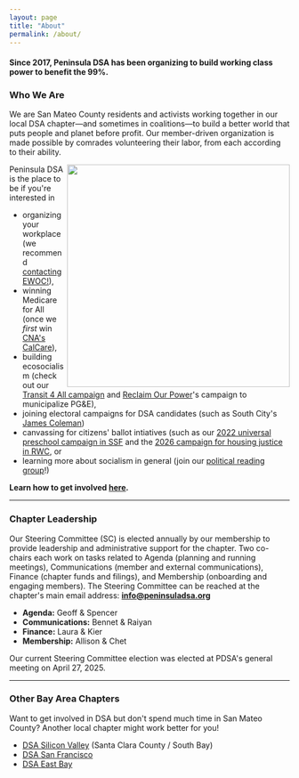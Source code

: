 ```yaml
---
layout: page
title: "About"
permalink: /about/
---
```


<h4>Since 2017, Peninsula DSA has been organizing to build working class power to benefit the 99%.</h4> 

<h3>Who We Are</h3>

We are San Mateo County residents and activists working together in our local DSA chapter—and sometimes in coalitions—to build a better world that puts people and planet before profit. Our member-driven organization is made possible by comrades volunteering their labor, from each according to their ability.
<br>

<img src="https://peninsuladsa.org/assets/images/PDSA Social at Fieldwork, San Mateo, 2025.05.02.jpg" align="right" height="400" width="">

Peninsula DSA is the place to be if you're interested in 
- organizing your workplace (we recommend [contacting EWOC!](https://workerorganizing.org/)),
- winning Medicare for All (once we _first_ win [CNA's CalCare](https://www.nationalnursesunited.org/calcare)),
- building ecosocialism (check out our [Transit 4 All campaign](https://peninsuladsa.org/public-transit/) and [Reclaim Our Power](https://reclaimourpowerca.org/)'s campaign to municipalize PG&E),
- joining electoral campaigns for DSA candidates (such as South City's [James Coleman](https://www.ssf.net/Departments/City-Council/Meet-the-City-Council/James-Coleman))
- canvassing for citizens' ballot intiatives (such as our [2022 universal preschool campaign in SSF](https://peninsuladsa.org/preschool-for-all/) and the [2026 campaign for housing justice in RWC](https://peninsuladsa.org/housing/), or
- learning more about socialism in general (join our [political reading group](https://peninsuladsa.org/political-reading/)!)

**Learn how to get involved [here](../get-involved/).**

---

<h3>Chapter Leadership</h3>

Our Steering Committee (SC) is elected annually by our membership to provide leadership and administrative support for the chapter. Two co-chairs each work on tasks related to Agenda (planning and running meetings), Communications (member and external communications), Finance (chapter funds and filings), and Membership (onboarding and engaging members). The Steering Committee can be reached at the chapter's main email address: **info@peninsuladsa.org**

* **Agenda:** Geoff & Spencer
* **Communications:** Bennet & Raiyan
* **Finance:** Laura & Kier
* **Membership:** Allison & Chet

Our current Steering Committee election was elected at PDSA's general meeting on April 27, 2025. 

---

<h3>Other Bay Area Chapters</h3>

Want to get involved in DSA but don't spend much time in San Mateo County? Another local chapter might work better for you!

* [DSA Silicon Valley](https://svdsa.github.io/) (Santa Clara County / South Bay)
* [DSA San Francisco](https://dsasf.org/)
* [DSA East Bay](http://www.eastbaydsa.org/)
